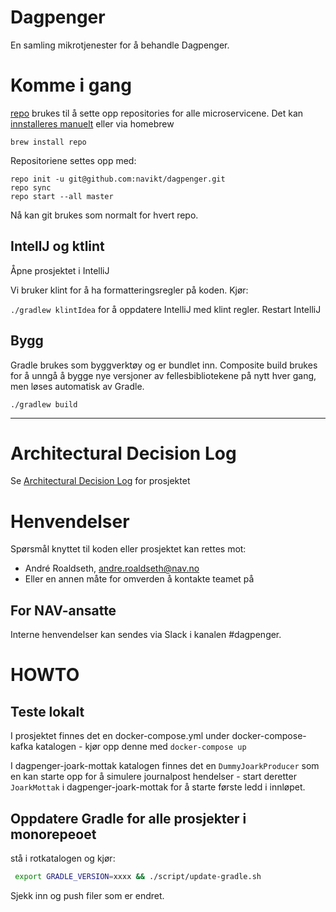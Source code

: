 # Dagpenger

En samling mikrotjenester for å behandle Dagpenger.

# Komme i gang

[repo](https://source.android.com/setup/develop/repo) brukes til å sette opp
repositories for alle microservicene. Det kan [innstalleres
manuelt](https://source.android.com/setup/build/downloading) eller via homebrew

`brew install repo`

Repositoriene settes opp med:

```
repo init -u git@github.com:navikt/dagpenger.git
repo sync
repo start --all master
```

Nå kan git brukes som normalt for hvert repo.

## IntellJ  og ktlint 

Åpne prosjektet i IntelliJ 

Vi bruker klint for å ha formatteringsregler på koden. Kjør:

`./gradlew klintIdea` for å oppdatere IntelliJ med klint regler. Restart IntelliJ 

## Bygg

Gradle brukes som byggverktøy og er bundlet inn. Composite build brukes for
å unngå å bygge nye versjoner av fellesbibliotekene på nytt hver gang, men løses
automatisk av Gradle.

`./gradlew build`

---

# Architectural Decision Log

Se [Architectural Decision Log](docs/index.md) for prosjektet

# Henvendelser

Spørsmål knyttet til koden eller prosjektet kan rettes mot:

* André Roaldseth, andre.roaldseth@nav.no
* Eller en annen måte for omverden å kontakte teamet på

## For NAV-ansatte

Interne henvendelser kan sendes via Slack i kanalen #dagpenger.

# HOWTO

## Teste lokalt
I prosjektet finnes det en docker-compose.yml under docker-compose-kafka katalogen - kjør opp denne med `docker-compose up`

I dagpenger-joark-mottak katalogen finnes det en `DummyJoarkProducer` som en kan starte opp for å simulere journalpost hendelser - start deretter `JoarkMottak` i dagpenger-joark-mottak for å starte første ledd i innløpet.


## Oppdatere Gradle for alle prosjekter i monorepeoet

stå i rotkatalogen og kjør:

```bash
 export GRADLE_VERSION=xxxx && ./script/update-gradle.sh     
```

Sjekk inn og push filer som er endret. 